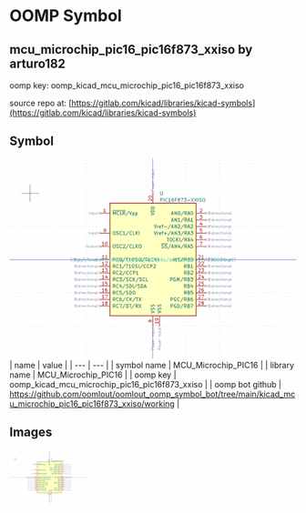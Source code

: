 # OOMP Symbol  
## mcu_microchip_pic16_pic16f873_xxiso  by arturo182  
  
oomp key: oomp_kicad_mcu_microchip_pic16_pic16f873_xxiso  
  
source repo at: [https://gitlab.com/kicad/libraries/kicad-symbols](https://gitlab.com/kicad/libraries/kicad-symbols)  
## Symbol  
  
[![working.png](working_600.png)](working.png)  
| name | value | 
| --- | --- | 
| symbol name | MCU_Microchip_PIC16 | 
| library name | MCU_Microchip_PIC16 | 
| oomp key | oomp_kicad_mcu_microchip_pic16_pic16f873_xxiso | 
| oomp bot github | https://github.com/oomlout/oomlout_oomp_symbol_bot/tree/main/kicad_mcu_microchip_pic16_pic16f873_xxiso/working | 
## Images  
  
[![working.png](working_140.png)](working.png)  
